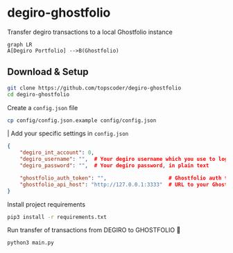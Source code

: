 # degiro-ghostfolio
Transfer degiro transactions to a local Ghostfolio instance


```mermaid
graph LR
A[Degiro Portfolio] -->B(Ghostfolio)
```


## Download & Setup

```bash
git clone https://github.com/topscoder/degiro-ghostfolio
cd degiro-ghostfolio
```

Create a `config.json` file

```bash
cp config/config.json.example config/config.json
```

| Add your specific settings in `config.json`

```json
{
    "degiro_int_account": 0,
    "degiro_username": "",  # Your degiro username which you use to login
    "degiro_password": "",  # Your degiro password, in plain text

    "ghostfolio_auth_token": "",                    # Ghostfolio auth token which you use to login (the long one)
    "ghostfolio_api_host": "http://127.0.0.1:3333"  # URL to your Ghostfolio instance, without trailing slash
}
```

Install project requirements

```bash
pip3 install -r requirements.txt
```

Run transfer of transactions from DEGIRO to GHOSTFOLIO 🥳

```bash
python3 main.py
```